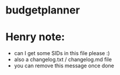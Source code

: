 # budgetplanner

# Henry note:
- can I get some SIDs in this file please :)
- also a changelog.txt / changelog.md file
- you can remove this message once done

